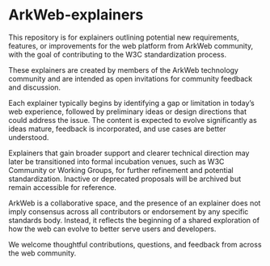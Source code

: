 # ArkWeb-explainers
This repository is for explainers outlining potential new requirements, features, or improvements for the web platform from ArkWeb community, with the goal of contributing to the W3C standardization process.

These explainers are created by members of the ArkWeb technology community and are intended as open invitations for community feedback and discussion.

Each explainer typically begins by identifying a gap or limitation in today’s web experience, followed by preliminary ideas or design directions that could address the issue. The content is expected to evolve significantly as ideas mature, feedback is incorporated, and use cases are better understood.

Explainers that gain broader support and clearer technical direction may later be transitioned into formal incubation venues, such as W3C Community or Working Groups, for further refinement and potential standardization. Inactive or deprecated proposals will be archived but remain accessible for reference.

ArkWeb is a collaborative space, and the presence of an explainer does not imply consensus across all contributors or endorsement by any specific standards body. Instead, it reflects the beginning of a shared exploration of how the web can evolve to better serve users and developers.

We welcome thoughtful contributions, questions, and feedback from across the web community.
